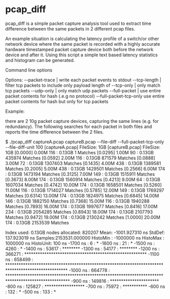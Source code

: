 # pcap_diff
pcap_diff is a simple packet capture analysis tool used to extract time difference between the same packets in 2 different pcap files. 

An example situation is calculating the latency profile of a switch/or other network device where the same packet is recorded with a highly accurate hardware timestamped packet capture device both before the network device and after it.  Using this script a simple text based latency statistics and histogram can be generated.

Command line options 

Options:
 --packet-trace        | write each packet events to stdout
 --tcp-length <number> | filter tcp packets to include only payload length of <number>
 --tcp-only            | only match tcp packets
 --udp-only            | only match udp packets
 --full-packet         | use entire packet contents for hash (.e.g no protocol)
 --full-packet-tcp-only  use entire packet contents for hash but only for tcp packets

Example:

there are 2 10g packet capture devices, capturing the same lines (e.g. for redundancy). The following searches for each packet in both files and reports the time difference between the 2 files. 

$ ./pcap_diff  captureA.pcap  captureB.pcap  --file-diff --full-packet-tcp-only --file-diff-unit 100
[captureA.pcap] FileSize: 1GB
[captureB.pcap] FileSize: 1GB
[0.0000] 0.00M  116 : 0.13GB 1 Matches
[0.0295] 1.00M   90 : 0.13GB 435974 Matches
[0.0592] 2.00M  116 : 0.13GB 871579 Matches
[0.0888] 3.00M   72 : 0.13GB 1307403 Matches
[0.1435] 4.00M  438 : 0.13GB 1389581 Matches
[0.2005] 5.00M  438 : 0.13GB 1429501 Matches
[0.2566] 6.00M  174 : 0.13GB 1473194 Matches
[0.3125] 7.00M  149 : 0.13GB 1515911 Matches
[0.3673] 8.00M  174 : 0.13GB 1560914 Matches
[0.4213] 9.00M   64 : 0.13GB 1607034 Matches
[0.4742] 10.00M  174 : 0.13GB 1658501 Matches
[0.5260] 11.00M  116 : 0.13GB 1714027 Matches
[0.5785] 12.00M  149 : 0.13GB 1769297 Matches
[0.6314] 13.00M  174 : 0.13GB 1824975 Matches
[0.6845] 14.00M  146 : 0.13GB 1882150 Matches
[0.7368] 15.00M  116 : 0.13GB 1940288 Matches
[0.7893] 16.00M  174 : 0.13GB 1997677 Matches
[0.8416] 17.00M  234 : 0.13GB 2054285 Matches
[0.8943] 18.00M  174 : 0.13GB 2107793 Matches
[0.9472] 19.00M  174 : 0.13GB 2130242 Matches
[1.0000] 20.00M  174 : 0.13GB 2153539 Matches

Index used: 0.13GB
nodes allocated: 820207
Mean: -1001.927310 ns StdDef: 137.923019 ns Samples:2153531.000000
HistoMin : -1000000 ns
HistoMax : 1000000 ns
HistoUnit: 100 ns
   -1700 ns :            6 : *
   -1600 ns :           21 : *
   -1500 ns :         4260 : *
   -1400 ns :        53617 : ********
   -1300 ns :        54177 : ********
   -1200 ns :       366271 : *******************************************************
   -1100 ns :       658499 : ***************************************************************************************************
   -1000 ns :       664778 : ****************************************************************************************************
    -900 ns :       149816 : **********************
    -800 ns :       125827 : ******************
    -700 ns :        75972 : ***********
    -600 ns :          132 : *
    -500 ns :          133 : *



